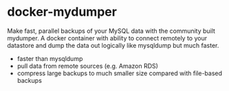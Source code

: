 # docker-mydumper
Make fast, parallel backups of your MySQL data with the community built mydumper. A docker container with ability to connect remotely to your datastore and dump the data out logically like mysqldump but much faster. 

- faster than mysqldump
- pull data from remote sources (e.g. Amazon RDS)
- compress large backups to much smaller size compared with file-based backups